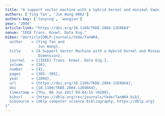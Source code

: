```yaml
---
title: "A support vector machine with a hybrid kernel and minimal Vapnik-Chervonenkis dimension"
authors: ['Ying Tan', 'Jun Wang 0002']
authors-key: ['tanying', 'wangjun']
year: "2004"
article-link: "https://doi.org/10.1109/TKDE.2004.1269664"
venue: "IEEE Trans. Knowl. Data Eng."
bibex: "@article{DBLP:journals/tkde/TanW04,
  author    = {Ying Tan and
               Jun Wang},
  title     = {A Support Vector Machine with a Hybrid Kernel and Minimal Vapnik-Chervonenkis
               Dimension},
  journal   = {{IEEE} Trans. Knowl. Data Eng.},
  volume    = {16},
  number    = {4},
  pages     = {385--395},
  year      = {2004},
  url       = {https://doi.org/10.1109/TKDE.2004.1269664},
  doi       = {10.1109/TKDE.2004.1269664},
  timestamp = {Thu, 08 Jun 2017 09:04:15 +0200},
  biburl    = {https://dblp.org/rec/journals/tkde/TanW04.bib},
  bibsource = {dblp computer science bibliography, https://dblp.org}
}"
---
```


